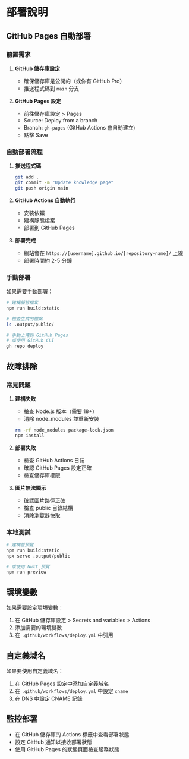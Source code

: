 # 部署說明

## GitHub Pages 自動部署

### 前置需求

1. **GitHub 儲存庫設定**
   - 確保儲存庫是公開的（或你有 GitHub Pro）
   - 推送程式碼到 `main` 分支

2. **GitHub Pages 設定**
   - 前往儲存庫設定 > Pages
   - Source: Deploy from a branch
   - Branch: `gh-pages` (GitHub Actions 會自動建立)
   - 點擊 Save

### 自動部署流程

1. **推送程式碼**
   ```bash
   git add .
   git commit -m "Update knowledge page"
   git push origin main
   ```

2. **GitHub Actions 自動執行**
   - 安裝依賴
   - 建構靜態檔案
   - 部署到 GitHub Pages

3. **部署完成**
   - 網站會在 `https://[username].github.io/[repository-name]/` 上線
   - 部署時間約 2-5 分鐘

### 手動部署

如果需要手動部署：

```bash
# 建構靜態檔案
npm run build:static

# 檢查生成的檔案
ls .output/public/

# 手動上傳到 GitHub Pages
# 或使用 GitHub CLI
gh repo deploy
```

## 故障排除

### 常見問題

1. **建構失敗**
   - 檢查 Node.js 版本（需要 18+）
   - 清除 node_modules 並重新安裝
   ```bash
   rm -rf node_modules package-lock.json
   npm install
   ```

2. **部署失敗**
   - 檢查 GitHub Actions 日誌
   - 確認 GitHub Pages 設定正確
   - 檢查儲存庫權限

3. **圖片無法顯示**
   - 確認圖片路徑正確
   - 檢查 public 目錄結構
   - 清除瀏覽器快取

### 本地測試

```bash
# 建構並預覽
npm run build:static
npx serve .output/public

# 或使用 Nuxt 預覽
npm run preview
```

## 環境變數

如果需要設定環境變數：

1. 在 GitHub 儲存庫設定 > Secrets and variables > Actions
2. 添加需要的環境變數
3. 在 `.github/workflows/deploy.yml` 中引用

## 自定義域名

如果要使用自定義域名：

1. 在 GitHub Pages 設定中添加自定義域名
2. 在 `.github/workflows/deploy.yml` 中設定 `cname`
3. 在 DNS 中設定 CNAME 記錄

## 監控部署

- 在 GitHub 儲存庫的 Actions 標籤中查看部署狀態
- 設定 GitHub 通知以接收部署狀態
- 使用 GitHub Pages 的狀態頁面檢查服務狀態 
